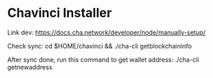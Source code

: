 # Chavinci Installer
Link dev: https://docs.cha.network/developer/node/manually-setup/

Check sync:
    cd $HOME/chavinci && ./cha-cli getblockchaininfo

After sync done, run this command to get wallet address:
    ./cha-cli getnewaddress
